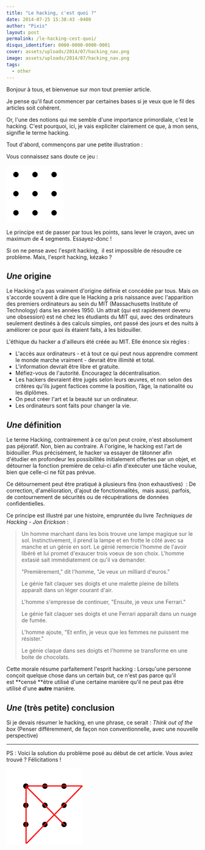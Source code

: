 ```yaml
---
title: "Le hacking, c'est quoi ?"
date: 2014-07-25 15:38:43 -0400
author: "Pixis"
layout: post
permalink: /le-hacking-cest-quoi/
disqus_identifier: 0000-0000-0000-0001
cover: assets/uploads/2014/07/hacking_nav.png
image: assets/uploads/2014/07/hacking_nav.png
tags:
  - other
---
```


Bonjour à tous, et bienvenue sur mon tout premier article.

Je pense qu'il faut commencer par certaines bases si je veux que le fil des articles soit cohérent.

Or, l'une des notions qui me semble d'une importance primordiale, c'est le hacking. C'est pourquoi, ici, je vais expliciter clairement ce que, à mon sens, signifie le terme hacking.

<!--more-->

Tout d'abord, commençons par une petite illustration :

Vous connaissez sans doute ce jeu :

![enigme des points](/assets/uploads/2014/07/150px-9dots.svg_.png)


Le principe est de passer par tous les points, sans lever le crayon, avec un maximum de 4 segments. Essayez-donc !

Si on ne pense avec l'esprit hacking,  il est impossible de résoudre ce problème. Mais, l'esprit hacking, kézako ?

## _Une_ origine

Le Hacking n'a pas vraiment d'origine définie et concédée par tous. Mais on s'accorde souvent à dire que le Hacking a pris naissance avec l'apparition des premiers ordinateurs au sein du MIT (Massachusetts Institute of Technology) dans les années 1950. Un attrait (qui est rapidement devenu une obsession) est né chez les étudiants du MIT qui, avec des ordinateurs seulement destinés à des calculs simples, ont passé des jours et des nuits à améliorer ce pour quoi ils étaient faits, à les bidouiller.

L'éthique du hacker a d'ailleurs été créée au MIT. Elle énonce six règles :

  * L'accès aux ordinateurs - et à tout ce qui peut nous apprendre comment le monde marche vraiment - devrait être illimité et total.
  * L'information devrait être libre et gratuite.
  * Méfiez-vous de l'autorité. Encouragez la décentralisation.
  * Les hackers devraient être jugés selon leurs œuvres, et non selon des critères qu'ils jugent factices comme la position, l’âge, la nationalité ou les diplômes.
  * On peut créer l'art et la beauté sur un ordinateur.
  * Les ordinateurs sont faits pour changer la vie.

## _Une_ définition

Le terme Hacking, contrairement à ce qu'on peut croire, n'est absolument pas péjoratif. Non, bien au contraire. A l'origine, le hacking est l'art de bidouiller. Plus précisément, le hacker va essayer de tâtonner afin d'étudier en profondeur les possibilités initialement offertes par un objet, et détourner la fonction première de celui-ci afin d'exécuter une tâche voulue, bien que celle-ci ne fût pas prévue.

Ce détournement peut être pratiqué à plusieurs fins (non exhaustives)  : De correction, d'amélioration, d'ajout de fonctionnalités,  mais aussi, parfois, de contournement de sécurités ou de récupérations de données confidentielles.

Ce principe est illustré par une histoire, empruntée du livre _Techniques de Hacking - Jon Erickson_ :

> Un homme marchant dans les bois trouve une lampe magique sur le sol. Instinctivement, il prend la lampe et en frotte le côté avec sa manche et un génie en sort. Le génié remercie l'homme de l'avoir libéré et lui promet d'exaucer trois voeux de son choix. L'homme extasié sait immédiatement ce qu'il va demander.
> 
> "Premièrement," dit l'homme, "Je veux un milliard d'euros."
> 
> Le génie fait claquer ses doigts et une malette pleine de billets apparaît dans un léger courant d'air.
> 
> L'homme s'empresse de continuer, "Ensuite, je veux une Ferrari."
> 
> Le génie fait claquer ses doigts et une Ferrari apparaît dans un nuage de fumée.
> 
> L'homme ajoute, "Et enfin, je veux que les femmes ne puissent me résister."
> 
> Le génie claque dans ses doigts et l'homme se transforme en une boite de chocolats.

Cette morale résume parfaitement l'esprit hacking : Lorsqu'une personne conçoit quelque chose dans un certain but, ce n'est pas parce qu'il est **censé **être utilisé d'une certaine manière qu'il ne peut pas être utilisé d'une **autre** manière.

## _Une_ (très petite) conclusion

Si je devais résumer le hacking, en une phrase, ce serait : _Think out of the box_ (Penser différemment, de façon non conventionnelle, avec une nouvelle perspective)

* * *

PS : Voici la solution du problème posé au début de cet article. Vous aviez trouvé ? Félicitations !

[![hacking_dots](/assets/uploads/2014/07/hacking_dots.png)](/assets/uploads/2014/07/hacking_dots.png)